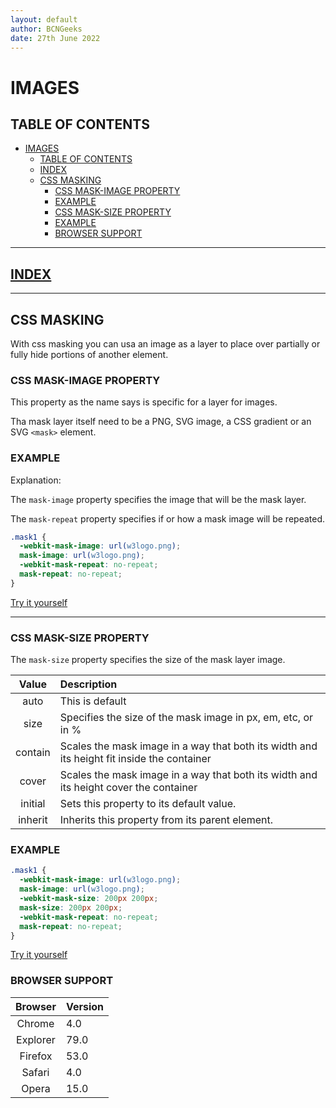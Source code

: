 ```yaml
---
layout: default
author: BCNGeeks
date: 27th June 2022
---
```


# IMAGES

## TABLE OF CONTENTS

- [IMAGES](#images)
  - [TABLE OF CONTENTS](#table-of-contents)
  - [INDEX](#index)
  - [CSS MASKING](#css-masking)
    - [CSS MASK-IMAGE PROPERTY](#css-mask-image-property)
    - [EXAMPLE](#example)
    - [CSS MASK-SIZE PROPERTY](#css-mask-size-property)
    - [EXAMPLE](#example-1)
    - [BROWSER SUPPORT](#browser-support)

---

## [INDEX](./index.md)

---

## CSS MASKING

With css masking you can usa an image as a layer to place over partially or fully hide portions of another element.

### CSS MASK-IMAGE PROPERTY

This property as the name says is specific for a layer for images.

Tha mask layer itself need to be a PNG, SVG image, a CSS gradient or an SVG `<mask>` element.

### EXAMPLE

Explanation:

The `mask-image` property specifies the image that will be the mask layer.

The `mask-repeat` property specifies if or how a mask image will be repeated.

```CSS
.mask1 {
  -webkit-mask-image: url(w3logo.png);
  mask-image: url(w3logo.png);
  -webkit-mask-repeat: no-repeat;
  mask-repeat: no-repeat;
}
```

[Try it yourself](https://www.w3schools.com/css/tryit.asp?filename=trycss3_mask-image)

---

### CSS MASK-SIZE PROPERTY

The `mask-size` property specifies the size of the mask layer image.

| Value | Description |
|:----:|:-------------|
| auto  | This is default |
| size  | Specifies the size of the mask image in px, em, etc, or in % |
| contain | Scales the mask image in a way that both its width and its height fit inside the container |
| cover | Scales the mask image in a way that both its width and its height cover the container |
| initial | Sets this property to its default value.|
| inherit | Inherits this property from its parent element. |

### EXAMPLE

```CSS
.mask1 {
  -webkit-mask-image: url(w3logo.png);
  mask-image: url(w3logo.png);
  -webkit-mask-size: 200px 200px;
  mask-size: 200px 200px;
  -webkit-mask-repeat: no-repeat;
  mask-repeat: no-repeat;
}
```

[Try it yourself](https://www.w3schools.com/cssref/tryit.asp?filename=trycss3_mask-size2)

### BROWSER SUPPORT

| Browser | Version |
|:----:|:-------------|
| Chrome  | 4.0 |
| Explorer  | 79.0 |
| Firefox | 53.0 |
| Safari | 4.0 |
| Opera | 15.0 |